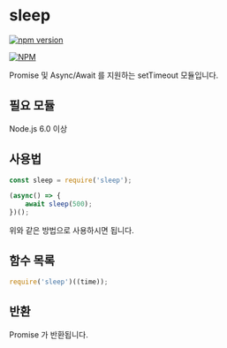 # sleep

[![npm version](https://badge.fury.io/js/sleeps.svg)](https://badge.fury.io/js/sleeps)

[![NPM](https://nodei.co/npm/sleeps.png?downloads=true&downloadRank=true&stars=true)](https://nodei.co/npm/sleeps/)

Promise 및 Async/Await 를 지원하는 setTimeout 모듈입니다.

## 필요 모듈

Node.js 6.0 이상

## 사용법

```javascript
const sleep = require('sleep');

(async() => {
    await sleep(500);
})();
```

위와 같은 방법으로 사용하시면 됩니다.

## 함수 목록

```javascript
require('sleep')((time));
```

## 반환

Promise 가 반환됩니다.